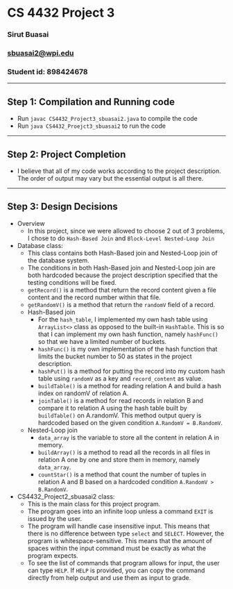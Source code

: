 # CS 4432 Project 3
### Sirut Buasai
### sbuasai2@wpi.edu
### Student id: 898424678
-------------------------
## Step 1: Compilation and Running code
- Run `javac CS4432_Project3_sbuasai2.java` to compile the code
- Run `java CS4432_Proejct3_sbuasai2` to run the code
-------------------------
## Step 2: Project Completion
- I believe that all of my code works according to the project description. The order of output may vary but the essential output is all there.
-------------------------
## Step 3: Design Decisions
- Overview
  - In this project, since we were allowed to choose 2 out of 3 problems, I chose to do `Hash-Based Join` and `Block-Level Nested-Loop Join`
- Database class:
  - This class contains both Hash-Based join and Nested-Loop join of the database system.
  - The conditions in both Hash-Based join and Nested-Loop join are both hardcoded because the project description specified that the testing conditions will be fixed.
  - `getRecord()` is a method that return the record content given a file content and the record number within that file.
  - `getRandomV()` is a method that return the `randomV` field of a record.
  - Hash-Based join
    - For the `hash_table`, I implemented my own hash table using `ArrayList<>` class as opposed to the built-in `HashTable`. This is so that I can implement my own hash function, namely `hashFunc()` so that we have a limited number of buckets.
    - `hashFunc()` is my own implementation of the hash function that limits the bucket number to 50 as states in the project description.
    - `hashPut()` is a method for putting the record into my custom hash table using `randomV` as a key and `record_content` as value.
    - `buildTable()` is a method for reading relation A and build a hash index on randomV of relation A.
    - `joinTable()` is a method for read records in relation B and compare it to relation A using the hash table built by `buildTable()` on A.randomV. This method output query is hardcoded based on the given condition `A.RandomV = B.RandomV`.
  - Nested-Loop join
    - `data_array` is the variable to store all the content in relation A in memory.
    - `buildArray()` is a method to read all the records in all files in relation A one by one and store them in memory, namely `data_array`.
    - `countStar()` is a method that count the number of tuples in relation A and B based on a hardcoded condition `A.RandomV > B.RandomV`.
- CS4432_Project2_sbuasai2 class:
  - This is the main class for this project program.
  - The program goes into an infinite loop unless a command `EXIT` is issued by the user.
  - The program will handle case insensitive input. This means that there is no difference between type `select` and `SELECT`. However, the program is whitespace-sensitive. This means that the amount of spaces within the input command must be exactly as what the program expects.
  - To see the list of commands that program allows for input, the user can type `HELP`. If `HELP` is provided, you can copy the command directly from help output and use them as input to grade.
